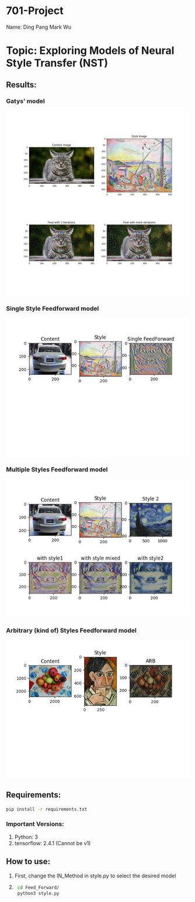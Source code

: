 # 701-Project
Name: Ding Pang  Mark Wu

# Topic: Exploring Models of Neural Style Transfer (NST)

## Results:
### Gatys' model
![alt text](./singleOptResult2.png)
### Single Style Feedforward model
![alt text](./Feed_Forward/outputs/sff/plot.png)
### Multiple Styles Feedforward model
![alt text](./Feed_Forward/outputs/mff/plot.png)
### Arbitrary (kind of) Styles Feedforward model
![alt text](./Feed_Forward/outputs/aff/plot.png)

## Requirements:
```bash
pip install -r requirements.txt
```
### Important Versions:
1. Python: 3
1. tensorflow: 2.4.1 (Cannot be v1)

## How to use:
1. First, change the IN_Method in style.py to select the desired model
1. ```bash
    cd Feed_Forward/
    python3 style.py
    ```
